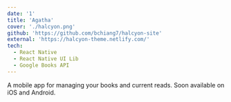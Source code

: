 ```yaml
---
date: '1'
title: 'Agatha'
cover: './halcyon.png'
github: 'https://github.com/bchiang7/halcyon-site'
external: 'https://halcyon-theme.netlify.com/'
tech:
  - React Native
  - React Native UI Lib
  - Google Books API
---
```


A mobile app for managing your books and current reads. Soon available on iOS and Android.
